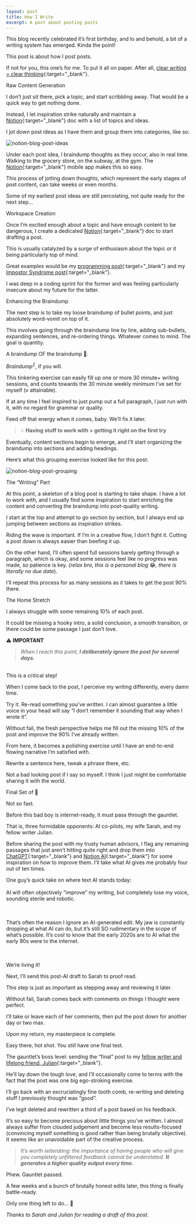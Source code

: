 ```yaml
---
layout: post
title: How I Write
excerpt: A post about posting posts
---
```

This blog recently celebrated it’s first birthday, and lo and behold, a bit of a writing system has emerged. Kinda the point!

This post is about how I post posts.

If not for you, this one’s for me. To put it all on paper. After all, [clear writing = clear thinking](https://eddymikes.com/2022/08/06/why-i-started-this-blog.html){:target="_blank"}. 

<p class="main-section">Raw Content Generation</p>

I don’t just sit there, pick a topic, and start scribbling away. That would be a quick way to get nothing done.

Instead, I let inspiration strike naturally and maintain a [Notion](https://affiliate.notion.so/8moig6rseq6t){:target="_blank"} doc with a list of topics and ideas.

I jot down post ideas as I have them and group them into categories, like so:

![notion-blog-post-ideas](/assets/images/notion-blog-post-ideas.png "notion-blog-post-ideas")

Under each post idea, I braindump thoughts as they occur, also in real time. Walking to the grocery store, on the subway, at the gym. The [Notion](https://affiliate.notion.so/8moig6rseq6t){:target="_blank"} mobile app makes this so easy.

This process of jotting down thoughts, which represent the early stages of post content, can take weeks or even months.

Some of my earliest post ideas are still percolating, not quite ready for the next step…

<p class="main-section">Workspace Creation</p>

Once I’m excited enough about a topic and have enough content to be dangerous, I create a dedicated [Notion](https://affiliate.notion.so/8moig6rseq6t){:target="_blank"} doc to start drafting a post.

This is usually catalyzed by a surge of enthusiasm about the topic or it being particularly top of mind.

Great examples would be my [programming post](https://eddymikes.com/2023/05/04/man-learns-to-code-at-tender-age-of-31.html){:target="_blank"} and my [Impostor Syndrome post](https://eddymikes.com/2023/11/24/the-only-way-out-is-through.html){:target="_blank"}.

I was deep in a coding sprint for the former and was feeling particularly insecure about my future for the latter.

<p class="main-section">Enhancing the Braindump</p>

The next step is to take my loose braindump of bullet points, and just absolutely word-vomit on top of it.

This involves going through the braindump line by line, adding sub-bullets, expanding sentences, and re-ordering things. Whatever comes to mind. The goal is quantity.

A braindump OF the braindump 🤯.

<em>Braindump<sup>2</sup></em>, if you will.

This tinkering exercise can easily fill up one or more 30 minute+ writing sessions, and counts towards the 30 minute weekly minimum I’ve set for myself (v attainable).

If at any time I feel inspired to just pump out a full paragraph, I just run with it, with no regard for grammar or quality.

Feed off that energy when it comes, baby. We’ll fix it later. 

> 💡 <strong>Having stuff to work with > getting it right on the first try</strong>

Eventually, content sections begin to emerge, and I’ll start organizing the braindump into sections and adding headings.

Here’s what this grouping exercise looked like for this post:

![notion-blog-post-grouping](/assets/images/notion-blog-post-grouping.png "notion-blog-post-grouping")

<p class="main-section">The “Writing” Part</p>

At this point, a skeleton of a blog post is starting to take shape. I have a lot to work with, and I usually find some inspiration to start enriching the content and converting the braindump into post-quality writing.

I start at the top and attempt to go section by section, but I always end up jumping between sections as inspiration strikes.

Riding the wave is important. If I’m in a creative flow, I don’t fight it. Cutting a post down is always easier than beefing it up.

On the other hand, I’ll often spend full sessions barely getting through a paragraph, which is okay, and some sessions feel like no progress was made, so patience is key. (<em>relax bro, this is a personal blog</em> 😂<em>, there is literally no due date</em>).

I’ll repeat this process for as many sessions as it takes to get the post 90% there. 

<p class="main-section">The Home Stretch</p>

I always struggle with some remaining 10% of each post.

It could be missing a hooky intro, a solid conclusion, a smooth transition, or there could be some passage I just don’t love.

⚠️ **IMPORTANT**

> <em>When I reach this point, **I deliberately ignore the post for several days.**</em>

<br>
This is a critical step! 

When I come back to the post, I perceive my writing differently, every damn time.

Try it. Re-read something you’ve written. I can almost guarantee a little voice in your head will say “I don’t remember it sounding that way when I wrote it”.

Without fail, the fresh perspective helps me fill out the missing 10% of the post and improve the 90% I’ve already written.

From here, it becomes a polishing exercise until I have an end-to-end flowing narrative I’m satisfied with.

Rewrite a sentence here, tweak a phrase there, etc.

Not a bad looking post if I say so myself. I think I just might be comfortable sharing it with the world.

<p class="main-section">Final Set of 👀</p>

Not so fast.

Before this bad boy is internet-ready, it must pass through the gauntlet.

That is, three formidable opponents: AI co-pilots, my wife Sarah, and my fellow writer Julian.

Before sharing the post with my trusty human advisors, I flag any remaining passages that just aren’t hitting quite right and drop them into [ChatGPT](https://chat.openai.com/){:target="_blank"} and [Notion AI](https://affiliate.notion.so/8moig6rseq6t){:target="_blank"} for some inspiration on how to improve them. I’ll take what AI gives me probably four out of ten times.

<p class="blue-box">One guy’s quick take on where text AI stands today:
<br><br>
AI will often objectively “improve” my writing, but completely lose my voice, sounding sterile and robotic. 

<br><br>
That’s often the reason I ignore an AI-generated edit. My jaw is constantly dropping at what AI can do, but it’s still SO rudimentary in the scope of what’s possible. It’s cool to know that the early 2020s are to AI what the early 90s were to the internet.

<br><br>
We’re living it!</p>

Next, I’ll send this post-AI draft to Sarah to proof read.

This step is just as important as stepping away and reviewing it later.

Without fail, Sarah comes back with comments on things I thought were perfect.

I’ll take or leave each of her comments, then put the post down for another day or two max.

Upon my return, my masterpiece is complete.

Easy there, hot shot. You still have one final test. 

The gauntlet’s boss level: sending the “final” post to my [fellow writer and lifelong friend, Julian](https://xix.joulestudios.com/){:target="_blank"}.

He’ll lay down the tough love, and I’ll occasionally come to terms with the fact that the post was one big ego-stroking exercise.

I’ll go back with an excruciatingly fine tooth comb, re-writing and deleting stuff I previously thought was “good”.

I’ve legit deleted and rewritten a third of a post based on his feedback.

It’s so easy to become precious about little things you've written. I almost always suffer from clouded judgement and become less results-focused (convincing myself something is good rather than being brutally objective). It seems like an unavoidable part of the creative process.

> <em>It’s worth reiterating: the importance of having people who will give you completely unfiltered feedback cannot be understated. <strong>It generates a higher quality output every time.</strong></em>

Phew. Gauntlet passed.

A few weeks and a bunch of brutally honest edits later, this thing is finally battle-ready.

Only one thing left to do… 📌

<p id="thanks-text"><em>Thanks to Sarah and Julian for reading a draft of this post.